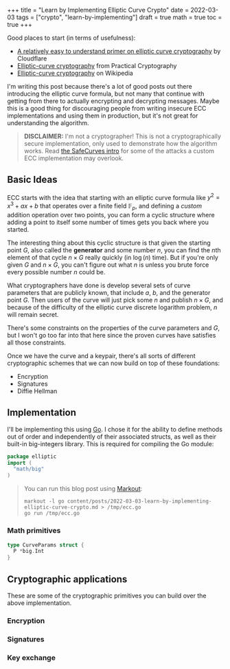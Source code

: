 +++
title = "Learn by Implementing Elliptic Curve Crypto"
date = 2022-03-03
tags = ["crypto", "learn-by-implementing"]
draft = true
math = true
toc = true
+++

Good places to start (in terms of usefulness):

- [A relatively easy to understand primer on elliptic curve cryptography][2] by Cloudflare
- [Elliptic-curve cryptography][3] from Practical Cryptography
- [Elliptic-curve cryptography][1] on Wikipedia

[1]: https://en.wikipedia.org/wiki/Elliptic-curve_cryptography
[2]: https://blog.cloudflare.com/a-relatively-easy-to-understand-primer-on-elliptic-curve-cryptography/
[3]: https://cryptobook.nakov.com/asymmetric-key-ciphers/elliptic-curve-cryptography-ecc

I'm writing this post because there's a lot of good posts out there introducing
the elliptic curve formula, but not many that continue with getting from there
to actually encrypting and decrypting messages. Maybe this is a good thing for
discouraging people from writing insecure ECC implementations and using them in
production, but it's not great for understanding the algorithm.

> **DISCLAIMER:** I'm not a cryptographer! This is not a cryptographically
> secure implementation, only used to demonstrate how the algorithm works. Read
> [the SafeCurves intro][4] for some of the attacks a custom ECC implementation
> may overlook.

[4]: https://safecurves.cr.yp.to/index.html

## Basic Ideas

ECC starts with the idea that starting with an elliptic curve formula like $y^2
= x^3 + ax + b$ that operates over a finite field $\mathbb{F}_p$, and defining a
_custom_ addition operation over two points, you can form a cyclic structure
where adding a point to itself some number of times gets you back where you
started.

The interesting thing about this cyclic structure is that given the starting
point $G$, also called the **generator** and some number $n$, you can find the
$n$th element of that cycle $n \times G$ really quickly (in $\log(n)$ time). But
if you're only given $G$ and $n \times G$, you can't figure out what $n$ is
unless you brute force every possible number $n$ could be.

What cryptographers have done is develop several sets of curve parameters that
are publicly known, that include $a$, $b$, and the generator point $G$. Then
users of the curve will just pick some $n$ and publish $n \times G$, and because
of the difficulty of the elliptic curve discrete logarithm problem, $n$ will
remain secret.

There's some constraints on the properties of the curve parameters and $G$, but
I won't go too far into that here since the proven curves have satisfies all
those constraints.

Once we have the curve and a keypair, there's all sorts of different
cryptographic schemes that we can now build on top of these foundations:

- Encryption
- Signatures
- Diffie Hellman

## Implementation

I'll be implementing this using [Go]. I chose it for the ability to define
methods out of order and independently of their associated structs, as well as
their built-in big-integers library. This is required for compiling the Go
module:

[Go]: https://go.dev/
[Markout]: https://git.mzhang.io/michael/markout

```go
package elliptic
import (
  "math/big"
)
```

> You can run this blog post using [Markout]:
> ```
> markout -l go content/posts/2022-03-03-learn-by-implementing-elliptic-curve-crypto.md > /tmp/ecc.go
> go run /tmp/ecc.go
> ```

### Math primitives

```go
type CurveParams struct {
  P *big.Int
}


```

## Cryptographic applications

These are some of the cryptographic primitives you can build over the above
implementation.

### Encryption

### Signatures

### Key exchange
